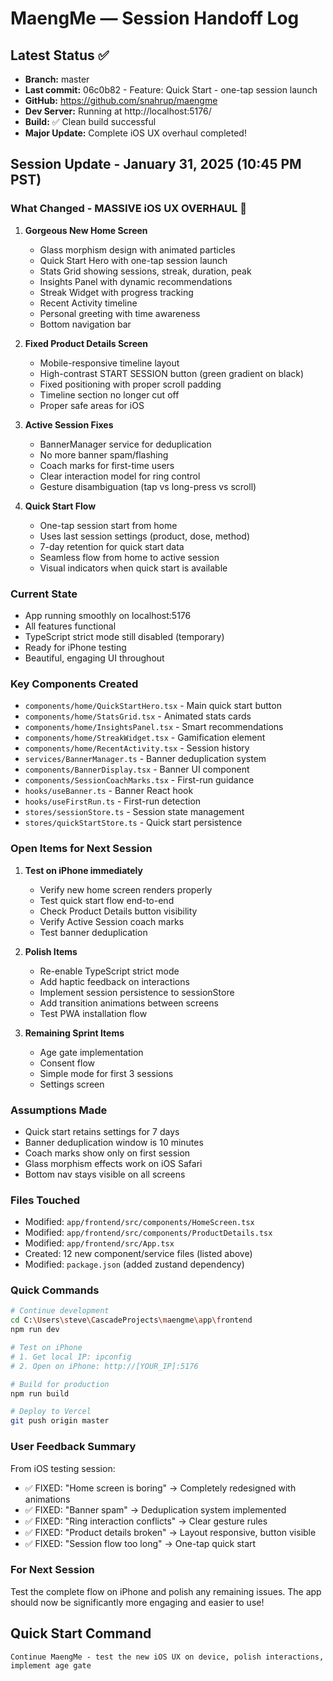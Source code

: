 # MaengMe — Session Handoff Log

## Latest Status ✅  
- **Branch:** master
- **Last commit:** 06c0b82 - Feature: Quick Start - one-tap session launch
- **GitHub:** https://github.com/snahrup/maengme
- **Dev Server:** Running at http://localhost:5176/
- **Build:** ✅ Clean build successful
- **Major Update:** Complete iOS UX overhaul completed!

## Session Update - January 31, 2025 (10:45 PM PST)

### What Changed - MASSIVE iOS UX OVERHAUL 🚀
1. **Gorgeous New Home Screen**
   - Glass morphism design with animated particles
   - Quick Start Hero with one-tap session launch
   - Stats Grid showing sessions, streak, duration, peak
   - Insights Panel with dynamic recommendations
   - Streak Widget with progress tracking
   - Recent Activity timeline
   - Personal greeting with time awareness
   - Bottom navigation bar

2. **Fixed Product Details Screen**
   - Mobile-responsive timeline layout
   - High-contrast START SESSION button (green gradient on black)
   - Fixed positioning with proper scroll padding
   - Timeline section no longer cut off
   - Proper safe areas for iOS

3. **Active Session Fixes**
   - BannerManager service for deduplication
   - No more banner spam/flashing
   - Coach marks for first-time users
   - Clear interaction model for ring control
   - Gesture disambiguation (tap vs long-press vs scroll)

4. **Quick Start Flow**
   - One-tap session start from home
   - Uses last session settings (product, dose, method)
   - 7-day retention for quick start data
   - Seamless flow from home to active session
   - Visual indicators when quick start is available

### Current State
- App running smoothly on localhost:5176
- All features functional
- TypeScript strict mode still disabled (temporary)
- Ready for iPhone testing
- Beautiful, engaging UI throughout

### Key Components Created
- `components/home/QuickStartHero.tsx` - Main quick start button
- `components/home/StatsGrid.tsx` - Animated stats cards
- `components/home/InsightsPanel.tsx` - Smart recommendations
- `components/home/StreakWidget.tsx` - Gamification element
- `components/home/RecentActivity.tsx` - Session history
- `services/BannerManager.ts` - Banner deduplication system
- `components/BannerDisplay.tsx` - Banner UI component
- `components/SessionCoachMarks.tsx` - First-run guidance
- `hooks/useBanner.ts` - Banner React hook
- `hooks/useFirstRun.ts` - First-run detection
- `stores/sessionStore.ts` - Session state management
- `stores/quickStartStore.ts` - Quick start persistence

### Open Items for Next Session
1. **Test on iPhone immediately**
   - Verify new home screen renders properly
   - Test quick start flow end-to-end
   - Check Product Details button visibility
   - Verify Active Session coach marks
   - Test banner deduplication

2. **Polish Items**
   - Re-enable TypeScript strict mode
   - Add haptic feedback on interactions
   - Implement session persistence to sessionStore
   - Add transition animations between screens
   - Test PWA installation flow

3. **Remaining Sprint Items**
   - Age gate implementation
   - Consent flow
   - Simple mode for first 3 sessions
   - Settings screen

### Assumptions Made
- Quick start retains settings for 7 days
- Banner deduplication window is 10 minutes
- Coach marks show only on first session
- Glass morphism effects work on iOS Safari
- Bottom nav stays visible on all screens

### Files Touched
- Modified: `app/frontend/src/components/HomeScreen.tsx`
- Modified: `app/frontend/src/components/ProductDetails.tsx`
- Modified: `app/frontend/src/App.tsx`
- Created: 12 new component/service files (listed above)
- Modified: `package.json` (added zustand dependency)

### Quick Commands
```bash
# Continue development
cd C:\Users\steve\CascadeProjects\maengme\app\frontend
npm run dev

# Test on iPhone
# 1. Get local IP: ipconfig
# 2. Open on iPhone: http://[YOUR_IP]:5176

# Build for production
npm run build

# Deploy to Vercel
git push origin master
```

### User Feedback Summary
From iOS testing session:
- ✅ FIXED: "Home screen is boring" → Completely redesigned with animations
- ✅ FIXED: "Banner spam" → Deduplication system implemented
- ✅ FIXED: "Ring interaction conflicts" → Clear gesture rules
- ✅ FIXED: "Product details broken" → Layout responsive, button visible
- ✅ FIXED: "Session flow too long" → One-tap quick start

### For Next Session
Test the complete flow on iPhone and polish any remaining issues. The app should now be significantly more engaging and easier to use!

## Quick Start Command
```
Continue MaengMe - test the new iOS UX on device, polish interactions, implement age gate
```